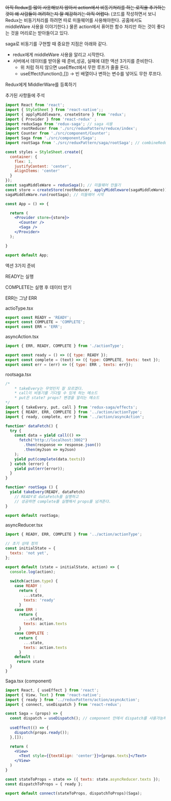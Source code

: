 ~~아직 Redux를 많이 사용해보지 않아서 action에서 비동기처리를 하는 로직을 추가하는 것이 왜 사람들이 꺼려하는지 잘 체감하기는 아직 어렵다.~~ (코드를 작성하면서 보니 Redux는 비동기처리를 하려면 따로 미들웨어를 사용해야한다. 공홈에서도 middleWare 사용을 이야기한다.) 물론 action에서 퓨어한 함수 처리만 하는 것이 좋다는 것을 머리로는 받아들이고 있다.

saga로 비동기를 구현할 때 중요한 지점은 아래와 같다.

- redux에게 middleWare 사용을 알리고 시작한다.
- 서버에서 데이터를 받아올 때 준비,성공, 실패에 대한 액션 3가지를 준비한다.
    - 위 처럼 하지 않으면 useEffect에서 무한 루프가 줄줄 돈다.
    - useEffect(function(),[]) → 빈 배열이나 변하는 변수를 넣어도 무한 루프다.

Redux에게 MiddlerWare를 등록하기

추가된 사항들에 주석

```jsx
import React from 'react';
import { StyleSheet } from 'react-native';;
import { applyMiddleware, createStore } from 'redux';
import { Provider } from 'react-redux' ;
import reduxSaga from 'redux-saga'; // saga 사용
import rootReducer from './src/reduxPattern/reduce/index';
import Counter from './src/component/Counter';
import Saga from './src/component/Saga';
import rootSaga from './src/reduxPattern/saga/rootSaga'; // combineReducer 와 비슷하게 root 입력

const styles = StyleSheet.create({
  container: {
    flex: 1,
    justifyContent: 'center',
    alignItems: 'center'
  }
});
const sagaMiddleWare = reduxSaga(); // 미들웨어 만들기
const store = createStore(rootReducer, applyMiddleware(sagaMiddleWare)); // 미들웨어 등록
sagaMiddleWare.run(rootSaga); // 미들웨어 시작

const App = () => {

  return (
    <Provider store={store}>
      <Counter />
      <Saga />
    </Provider>
  );

}

export default App;
```

액션 3가지 준비

READY는 실행

COMPLETE는 실행 후 데이터 받기

ERR는 그냥 ERR

actioType.tsx

```jsx
export const READY = 'READY';
export const COMPLETE = 'COMPLETE';
export const ERR = 'ERR';
```

asyncAction.tsx

```jsx
import { ERR, READY, COMPLETE } from './actionType';

export const ready = () => ({ type: READY });
export const complete = (text) => ({ type: COMPLETE, texts: text });
export const err = (err) => ({ type: ERR , texts: err});
```

rootsaga.tsx

```jsx
/*
	* takeEvery는 무엇인지 잘 모르겠다.
	* call이 비동기를 기다릴 수 있게 하는 메소드
	* put은 state? props? 변경을 알리는 메소드
*/
import { takeEvery, put, call } from 'redux-saga/effects';
import { READY, ERR, COMPLETE } from '../action/actionType';
import { ready, complete, err } from '../action/asyncAction';

function* dataFetch() {
  try {
    const data = yield call(() =>
      fetch("http://localhost:3002")
        .then(response => response.json())
        .then(myJson => myJson)
    );
    yield put(complete(data.texts))
  } catch (error) {
    yield put(err(error));
  }
}

function* rootSaga () {
  yield takeEvery(READY, dataFetch) 
	// READY로 dataFetch를 실행하고 
	// 성공하면 complete를 실행해서 props를 넘겨준다.
}

export default rootSaga;
```

asyncReducer.tsx

```jsx
import { READY, ERR, COMPLETE } from '../action/actionType';

// 초기 상태 정의
const initialState = {
  texts: 'not yet',
};

export default (state = initialState, action) => {
  console.log(action);
  
  switch(action.type) {
    case READY :
      return {
        ...state,
        texts: 'ready'
      }
    case ERR : 
      return {
        ...state,
        texts: action.texts
      }
    case COMPLETE : 
      return {
        ...state,
        texts: action.texts
      }
    default : 
     return state
  }
}
```

Saga.tsx (component)

```jsx
import React, { useEffect } from 'react';
import { View, Text } from 'react-native';
import { ready } from '../reduxPattern/action/asyncAction';
import { connect, useDispatch } from 'react-redux';

const Saga = (props) => {
  const dispatch = useDispatch(); // component 안에서 dispatch를 사용가능하게 해준다.
  
  useEffect(() => { 
    dispatch(props.ready()); 
  },[]);

  return (
    <View>
      <Text style={{textAlign: 'center'}}>{props.texts}</Text>
    </View>   
  )
}

const stateToProps = state => ({ texts: state.asyncReducer.texts });
const dispatchToProps = { ready };

export default connect(stateToProps, dispatchToProps)(Saga);
```